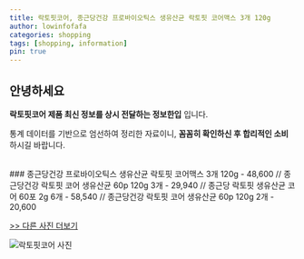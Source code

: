 ```yaml
---
title: 락토핏코어, 종근당건강 프로바이오틱스 생유산균 락토핏 코어맥스 3개 120g
author: lowinfofafa
categories: shopping
tags: [shopping, information]
pin: true
---
```


## 안녕하세요

**락토핏코어 제품 최신 정보를 상시 전달하는 정보한입** 입니다.

통계 데이터를 기반으로 엄선하여 정리한 자료이니, **꼼꼼히 확인하신 후 합리적인 소비**하시길 바랍니다.

<br >
### 종근당건강 프로바이오틱스 생유산균 락토핏 코어맥스 3개 120g - 48,600 // 종근당건강 락토핏 코어 생유산균 60p 120g 3개 - 29,940 // 종근당 락토핏 생유산균 코어 60포 2g 6개 - 58,540 // 종근당건강 락토핏 코어 생유산균 60p 120g 2개 - 20,600

[>> 다른 사진 더보기](https://chengsprint.mycafe24.com/1030%eb%8c%80-%ec%97%ac%ec%84%b1-%eb%82%a8%ec%84%b1%ec%9d%b4-%ec%9e%90%ec%a3%bc-%ec%b0%be%eb%8a%94-%eb%9d%bd%ed%86%a0%ed%95%8f%ec%bd%94%ec%96%b4-%eb%b2%a0%ec%8a%a4%ed%8a%b8-10-%ec%a0%9c%ed%92%88/)

![락토핏코어 사진](https://thumbnail7.coupangcdn.com/thumbnails/remote/230x230ex/image/retail/images/1684608951414512-8d602245-cb79-4aa4-b8af-17bc505fcc17.jpg)
                                